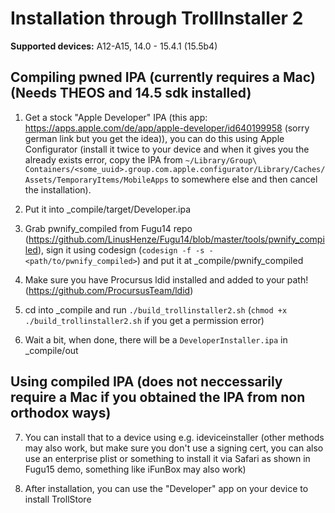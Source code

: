# Installation through TrollInstaller 2

**Supported devices:** A12-A15, 14.0 - 15.4.1 (15.5b4)

## Compiling pwned IPA (currently requires a Mac) (Needs THEOS and 14.5 sdk installed)

1. Get a stock "Apple Developer" IPA (this app: https://apps.apple.com/de/app/apple-developer/id640199958 (sorry german link but you get the idea)), you can do this using Apple Configurator (install it twice to your device and when it gives you the already exists error, copy the IPA from `~/Library/Group\ Containers/<some_uuid>.group.com.apple.configurator/Library/Caches/Assets/TemporaryItems/MobileApps` to somewhere else and then cancel the installation).

2. Put it into _compile/target/Developer.ipa

3. Grab pwnify_compiled from Fugu14 repo (https://github.com/LinusHenze/Fugu14/blob/master/tools/pwnify_compiled), sign it using codesign (`codesign -f -s - <path/to/pwnify_compiled>`) and put it at _compile/pwnify_compiled

4. Make sure you have Procursus ldid installed and added to your path! (https://github.com/ProcursusTeam/ldid)

5. cd into _compile and run `./build_trollinstaller2.sh` (`chmod +x ./build_trollinstaller2.sh` if you get a permission error)

6. Wait a bit, when done, there will be a `DeveloperInstaller.ipa` in _compile/out

## Using compiled IPA (does not neccessarily require a Mac if you obtained the IPA from non orthodox ways)

7. You can install that to a device using e.g. ideviceinstaller (other methods may also work, but make sure you don't use a signing cert, you can also use an enterprise plist or something to install it via Safari as shown in Fugu15 demo, something like iFunBox may also work)

8. After installation, you can use the "Developer" app on your device to install TrollStore
